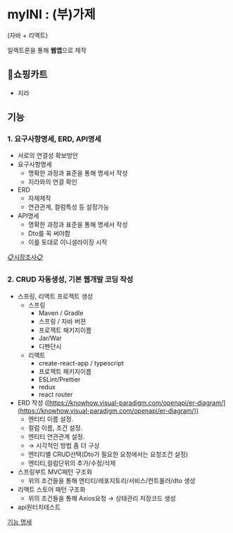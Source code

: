 # myINI : (부)가제

(자바 + 리액트)

일렉트론을 통해 **웹앱**으로 제작

## 🛒쇼핑카트

- 지라

## 기능

### 1. 요구사항명세, ERD, API명세

- 서로의 연결성 확보방안
- 요구사항명세
    - 명확한 과정과 표준을 통해 명세서 작성
    - 지라와의 연결 확인
- ERD
    - 자체제작
    - 연관관계, 컬럼특성 등 설정가능
- API명세
    - 명확한 과정과 표준을 통해 명세서 작성
    - Dto를 꼭 써야함
    - 이를 토대로 이니셜라이징 시작

[📋시장조사📋](https://www.notion.so/34f5f90b86384df39e03537e28fc4c8d)

### 2. CRUD 자동생성, 기본 웹개발 코딩 작성

- 스프링, 리액트 프로젝트 생성
    - 스프링
        - Maven / Gradle
        - 스프링 / 자바 버젼
        - 프로젝트 패키지이름
        - Jar/War
        - 디펜던시
    - 리액트
        - create-react-app / typescript
        - 프로젝트 패키지이름
        - ESLint/Prettier
        - redux
        - react router
- ERD 작성 ([https://knowhow.visual-paradigm.com/openapi/er-diagram/](https://knowhow.visual-paradigm.com/openapi/er-diagram/))
    - 엔티티 이름 설정.
    - 컬럼 이름, 조건 설정.
    - 엔티티 연관관계 설정.
    - → 시각적인 방법 좀 더 구상
    - 엔티티별 CRUD선택(Dto가 필요한 요청에서는 요청조건 설정)
    - 엔티티,컬럼단위의 추가/수정/삭제
- 스프링부트 MVC패턴 구조화
    - 위의 조건들을 통해 엔티티/레포지토리/서비스/컨트롤러/dto 생성
- 리액트 스토어 패턴 구조화
    - 위의 조건들을 통해 Axios요청 → 상태관리 저장코드 생성
- api원터치테스트

[기능 명세](https://www.notion.so/1d9ac0c832e749a3b4563bf025aef0f3)